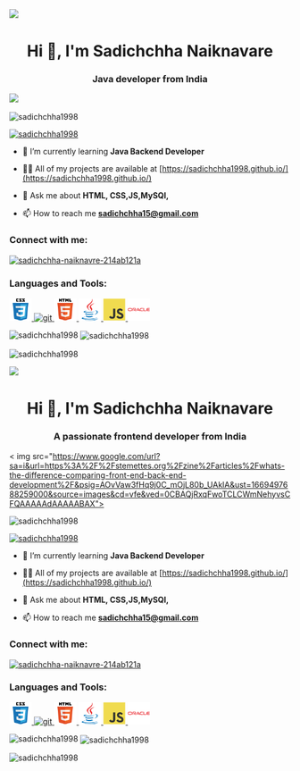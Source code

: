 
<img src="https://info.bc3research.org/wp-content/uploads/2021/11/job-offer-ext-9.png"/>

<h1 align="center">Hi 👋, I'm Sadichchha Naiknavare</h1>
<h3 align="center">Java developer from India</h3>

<img src="https://stemettes.org/zine/wp-content/uploads/sites/3/2021/08/giphy-13-1.gif"/>
<p align="left"> <img src="https://komarev.com/ghpvc/?username=sadichchha1998&label=Profile%20views&color=0e75b6&style=flat" alt="sadichchha1998" /> </p>

<p align="left"> <a href="https://github.com/ryo-ma/github-profile-trophy"><img src="https://github-profile-trophy.vercel.app/?username=sadichchha1998" alt="sadichchha1998" /></a> </p>

- 🌱 I’m currently learning **Java Backend Developer**

- 👨‍💻 All of my projects are available at [https://sadichchha1998.github.io/](https://sadichchha1998.github.io/)

- 💬 Ask me about **HTML, CSS,JS,MySQl,**

- 📫 How to reach me **sadichchha15@gmail.com**

<h3 align="left">Connect with me:</h3>
<p align="left">
<a href="https://linkedin.com/in/sadichchha-naiknavre-214ab121a" target="blank"><img align="center" src="https://raw.githubusercontent.com/rahuldkjain/github-profile-readme-generator/master/src/images/icons/Social/linked-in-alt.svg" alt="sadichchha-naiknavre-214ab121a" height="30" width="40" /></a>
</p>

<h3 align="left">Languages and Tools:</h3>
<p align="left"> <a href="https://www.w3schools.com/css/" target="_blank" rel="noreferrer"> <img src="https://raw.githubusercontent.com/devicons/devicon/master/icons/css3/css3-original-wordmark.svg" alt="css3" width="40" height="40"/> </a> <a href="https://git-scm.com/" target="_blank" rel="noreferrer"> <img src="https://www.vectorlogo.zone/logos/git-scm/git-scm-icon.svg" alt="git" width="40" height="40"/> </a> <a href="https://www.w3.org/html/" target="_blank" rel="noreferrer"> <img src="https://raw.githubusercontent.com/devicons/devicon/master/icons/html5/html5-original-wordmark.svg" alt="html5" width="40" height="40"/> </a> <a href="https://www.java.com" target="_blank" rel="noreferrer"> <img src="https://raw.githubusercontent.com/devicons/devicon/master/icons/java/java-original.svg" alt="java" width="40" height="40"/> </a> <a href="https://developer.mozilla.org/en-US/docs/Web/JavaScript" target="_blank" rel="noreferrer"> <img src="https://raw.githubusercontent.com/devicons/devicon/master/icons/javascript/javascript-original.svg" alt="javascript" width="40" height="40"/> </a> <a href="https://www.oracle.com/" target="_blank" rel="noreferrer"> <img src="https://raw.githubusercontent.com/devicons/devicon/master/icons/oracle/oracle-original.svg" alt="oracle" width="40" height="40"/> </a> </p>

<p><img align="left" src="https://github-readme-stats.vercel.app/api/top-langs?username=sadichchha1998&show_icons=true&locale=en&layout=compact" alt="sadichchha1998" /></p>

<p>&nbsp;<img align="center" src="https://github-readme-stats.vercel.app/api?username=sadichchha1998&show_icons=true&locale=en" alt="sadichchha1998" /></p>

<p><img align="center" src="https://github-readme-streak-stats.herokuapp.com/?user=sadichchha1998&" alt="sadichchha1998" /></p>

<img src="https://www.google.com/url?sa=i&url=https%3A%2F%2Finfo.bc3research.org%2F2022%2F07%2F22%2Fsoftware-developer-java-backend-2%2F&psig=AOvVaw0h15FCnUFtWhHhUqeWqKQ7&ust=1669497340704000&source=images&cd=vfe&ved=0CBAQjRxqFwoTCIjbu7GgyvsCFQAAAAAdAAAAABAN"/>

<h1 align="center">Hi 👋, I'm Sadichchha Naiknavare</h1>
<h3 align="center">A passionate frontend developer from India</h3>

< img src="https://www.google.com/url?sa=i&url=https%3A%2F%2Fstemettes.org%2Fzine%2Farticles%2Fwhats-the-difference-comparing-front-end-back-end-development%2F&psig=AOvVaw3fHq9j0C_mOjL80b_UAklA&ust=1669497688259000&source=images&cd=vfe&ved=0CBAQjRxqFwoTCLCWmNehyvsCFQAAAAAdAAAAABAX">
<p align="left"> <img src="https://komarev.com/ghpvc/?username=sadichchha1998&label=Profile%20views&color=0e75b6&style=flat" alt="sadichchha1998" /> </p>

<p align="left"> <a href="https://github.com/ryo-ma/github-profile-trophy"><img src="https://github-profile-trophy.vercel.app/?username=sadichchha1998" alt="sadichchha1998" /></a> </p>

- 🌱 I’m currently learning **Java Backend Developer**

- 👨‍💻 All of my projects are available at [https://sadichchha1998.github.io/](https://sadichchha1998.github.io/)

- 💬 Ask me about **HTML, CSS,JS,MySQl,**

- 📫 How to reach me **sadichchha15@gmail.com**

<h3 align="left">Connect with me:</h3>
<p align="left">
<a href="https://linkedin.com/in/sadichchha-naiknavre-214ab121a" target="blank"><img align="center" src="https://raw.githubusercontent.com/rahuldkjain/github-profile-readme-generator/master/src/images/icons/Social/linked-in-alt.svg" alt="sadichchha-naiknavre-214ab121a" height="30" width="40" /></a>
</p>

<h3 align="left">Languages and Tools:</h3>
<p align="left"> <a href="https://www.w3schools.com/css/" target="_blank" rel="noreferrer"> <img src="https://raw.githubusercontent.com/devicons/devicon/master/icons/css3/css3-original-wordmark.svg" alt="css3" width="40" height="40"/> </a> <a href="https://git-scm.com/" target="_blank" rel="noreferrer"> <img src="https://www.vectorlogo.zone/logos/git-scm/git-scm-icon.svg" alt="git" width="40" height="40"/> </a> <a href="https://www.w3.org/html/" target="_blank" rel="noreferrer"> <img src="https://raw.githubusercontent.com/devicons/devicon/master/icons/html5/html5-original-wordmark.svg" alt="html5" width="40" height="40"/> </a> <a href="https://www.java.com" target="_blank" rel="noreferrer"> <img src="https://raw.githubusercontent.com/devicons/devicon/master/icons/java/java-original.svg" alt="java" width="40" height="40"/> </a> <a href="https://developer.mozilla.org/en-US/docs/Web/JavaScript" target="_blank" rel="noreferrer"> <img src="https://raw.githubusercontent.com/devicons/devicon/master/icons/javascript/javascript-original.svg" alt="javascript" width="40" height="40"/> </a> <a href="https://www.oracle.com/" target="_blank" rel="noreferrer"> <img src="https://raw.githubusercontent.com/devicons/devicon/master/icons/oracle/oracle-original.svg" alt="oracle" width="40" height="40"/> </a> </p>

<p><img align="left" src="https://github-readme-stats.vercel.app/api/top-langs?username=sadichchha1998&show_icons=true&locale=en&layout=compact" alt="sadichchha1998" /></p>

<p>&nbsp;<img align="center" src="https://github-readme-stats.vercel.app/api?username=sadichchha1998&show_icons=true&locale=en" alt="sadichchha1998" /></p>

<p><img align="center" src="https://github-readme-streak-stats.herokuapp.com/?user=sadichchha1998&" alt="sadichchha1998" /></p>
